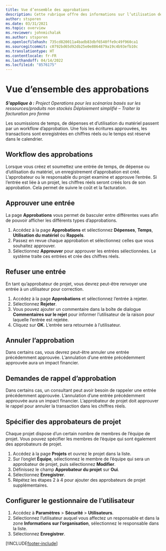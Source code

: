 ```yaml
---
title: Vue d’ensemble des approbations
description: Cette rubrique offre des informations sur l’utilisation des approbations dans Project Operations.
author: stsporen
ms.date: 03/31/2021
ms.topic: overview
ms.reviewer: johnmichalak
ms.author: stsporen
ms.openlocfilehash: 735cd820011a4badb83dbf6540ffe9c49f960ca1
ms.sourcegitcommit: c0792bd65d92db25e0e8864879a19c4b93efb10c
ms.translationtype: HT
ms.contentlocale: fr-FR
ms.lasthandoff: 04/14/2022
ms.locfileid: "8576175"
---
```

# <a name="approvals-overview"></a>Vue d’ensemble des approbations

_**S’applique à :** Project Operations pour les scénarios basés sur les ressources/produits non stockés Déploiement simplifié – Traiter la facturation pro forma_

Les soumissions de temps, de dépenses et d’utilisation du matériel passent par un workflow d’approbation. Une fois les écritures approuvées, les transactions sont enregistrées en chiffres réels ou le temps est réservé dans le calendrier.

## <a name="approvals-workflow"></a>Workflow des approbations
Lorsque vous créez et soumettez une entrée de temps, de dépense ou d’utilisation du matériel, un enregistrement d’approbation est créé. L’approbateur ou le responsable du projet examine et approuve l’entrée. Si l’entrée est liée à un projet, les chiffres réels seront créés lors de son approbation. Cela permet de suivre le coût et la facturation.

## <a name="approve-an-entry"></a>Approuver une entrée
La page **Approbations** vous permet de basculer entre différentes vues afin de pouvoir afficher les différents types d’approbations.
  
1. Accédez à la page **Approbations** et sélectionnez **Dépenses**, **Temps**, **Utilisation du matériel** ou **Rappels**.
2. Passez en revue chaque approbation et sélectionnez celles que vous souhaitez approuver.
3. Sélectionnez **Approuver** pour approuver les entrées sélectionnées.
Le système traite ces entrées et crée des chiffres réels.

## <a name="reject-an-entry"></a>Refuser une entrée
En tant qu’approbateur de projet, vous devrez peut-être renvoyer une entrée à un utilisateur pour correction.
  
1. Accédez à la page **Approbations** et sélectionnez l’entrée à rejeter. 
2. Sélectionnez **Rejeter**.
3. Vous pouvez ajouter un commentaire dans la boîte de dialogue **Commentaires sur le rejet** pour informer l’utilisateur de la raison pour laquelle l’entrée est rejetée.
4. Cliquez sur **OK**. L’entrée sera retournée à l’utilisateur.
  
## <a name="cancel-approval"></a>Annuler l’approbation
Dans certains cas, vous devrez peut-être annuler une entrée précédemment approuvée. L’annulation d’une entrée précédemment approuvée aura un impact financier. 

## <a name="approving-recall-requests"></a>Demandes de rappel d’approbation
Dans certains cas, un consultant peut avoir besoin de rappeler une entrée précédemment approuvée. L’annulation d’une entrée précédemment approuvée aura un impact financier. L’approbateur de projet doit approuver le rappel pour annuler la transaction dans les chiffres réels.

## <a name="specify-project-approvers"></a>Spécifier des approbateurs de projet
Chaque projet dispose d’un certain nombre de membres de l’équipe de projet. Vous pouvez spécifier les membres de l’équipe qui sont également des approbateurs de projet.

1. Accédez à la page **Projets** et ouvrez le projet dans la liste.
2. Sur l’onglet **Équipe**, sélectionnez le membre de l’équipe qui sera un approbateur de projet, puis sélectionnez **Modifier**.
3. Définissez le champ **Approbateur du projet** sur **Oui**.
4. Sélectionnez **Enregistrer**.
5. Répétez les étapes 2 à 4 pour ajouter des approbateurs de projet supplémentaires.

## <a name="configure-the-users-manager"></a>Configurer le gestionnaire de l’utilisateur

1. Accédez à **Paramètres** > **Sécurité** > **Utilisateurs**.
2. Sélectionnez l’utilisateur auquel vous affectez un responsable et dans la zone **Informations sur l’organisation**, sélectionnez le responsable dans la liste. 
3. Sélectionnez **Enregistrer**.




[!INCLUDE[footer-include](../includes/footer-banner.md)]
